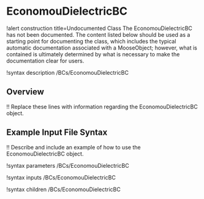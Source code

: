# EconomouDielectricBC

!alert construction title=Undocumented Class
The EconomouDielectricBC has not been documented. The content listed below should be used as a starting point for
documenting the class, which includes the typical automatic documentation associated with a
MooseObject; however, what is contained is ultimately determined by what is necessary to make the
documentation clear for users.

!syntax description /BCs/EconomouDielectricBC

## Overview

!! Replace these lines with information regarding the EconomouDielectricBC object.

## Example Input File Syntax

!! Describe and include an example of how to use the EconomouDielectricBC object.

!syntax parameters /BCs/EconomouDielectricBC

!syntax inputs /BCs/EconomouDielectricBC

!syntax children /BCs/EconomouDielectricBC
